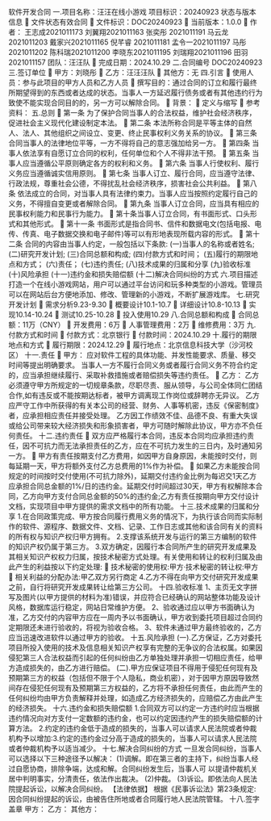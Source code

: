软件开发合同
一.项目名称：汪汪在线小游戏
项目标识：20240923
状态与版本信息
	文件状态有效合同
	文件标识：DOC20240923
	当前版本：1.0.0
	作者：
王志成2021011173
刘翼翔2021011163
张奕彤 2021011191
马云龙2021011203
戴家兴2021011165
倪芊睿 2021011181
孟令一2021011197
马彤   2021011202
陈科瑞2021011200
李晓东2021011195
刘瑞翔2021011196
田羽   2021011157
团队：汪汪队
	完成日期：2024.10.29
二.合同编号
DOC20240923
三.签订单位
	甲方：刘晓彤
	乙方：汪汪汪队
	其他方：无
四.引言
	使用人员：参与此项目的甲方人员和乙方人员
	撰写目的：通过合同的订立和履行最终所期望得到的东西或者达成的状态。当事人一方延迟履行债务或者有其他违约行为致使不能实现合同目的的，另一方可以解除合同。
	背景：
	定义与缩写
	参考资料：
五.总则
	第一条  为了保护合同当事人的合法权益，维护社会经济秩序，促进社会主义现代化建设制定本法。
	第二条  本法所称合同是平等主体的自然人、法人、其他组织之间设立、变更、终止民事权利义务关系的协议。
	第三条  合同当事人的法律地位平等，一方不得将自己的意志强加给另一方。
	第四条  当事人依法享有自愿订立合同的权利，任何单位和个人不得非法干预。
	第五条  当事人应当遵循公平原则确定各方的权利和义务。
	第六条  当事人行使权利、履行义务应当遵循诚实信用原则。
	第七条  当事人订立、履行合同，应当遵守法律、行政法规，尊重社会公德，不得扰乱社会经济秩序，损害社会公共利益。
	第八条  依法成立的合同，对当事人具有法律约束力。当事人应当按照约定履行自己的义务，不得擅自变更或者解除合同。
	第九条  当事人订立合同，应当具有相应的民事权利能力和民事行为能力。
	第十条当事人订立合同，有书面形式、口头形式和其他形式。
	第十一条  书面形式是指合同书、信件和数据电文(包括电报、电传、传真、电子数据交换和电子邮件)等可以有形地表现所载内容的形式。
	第十二条  合同的内容由当事人约定，一般包括以下条款:
(一)当事人的名称或者姓名;
(二)研究开发计划;
(三)合同总额和构成;
(四)付款方式和时间；
(五)履行的期限地点和方式；
(六)责任；
(七)违约责任;
(八)技术成果的归属和分享
(九)验收标准
(十)风险承担
(十一)违约金和损失赔偿额
(十二)解决合同纠纷的方式
六.项目描述
打造一个在线小游戏网站，用户可以通过平台访问和玩多种类型的小游戏。管理员可以在网站后台方便地添加、修改、管理新的小游戏，不断扩展游戏库。
七.研究开发计划
	需求分析9.23-9.30
	概要设计10.1-10.7
	详细设计10.8-10.13
	实现10.14-10.24
	测试10.25-10.28
	投入使用10.29
八.合同总额和构成
	合同总额：11万（CNY）
	开发费用：6万
	人事管理费用：2万
	维修费用：3万
九.付款方式和时间
	付款方式：北京银行
	付款时间：2024.10.29
十.履行的期限地点和方式
	履行期限：2024.12.29
	履行地点：北京信息科技大学（沙河校区）
十一.责任
	甲方：
 应对软件工程的具体功能、并发性能要求、质量、移交时间等提出明确要求。
 当事人一方不履行合同义务或者履行合同义务不符合约定的，应当承担继续履行、采取补救措施或者赔偿损失等违约责任。
	乙方：
 乙方必须遵守甲方所规定的一切规章条款，尽职尽责、服从领导，与公司全体同仁团结合作,如有违反或不能按期达标者，被甲方调离现工作岗位或辞聘亦无异议。 
 乙方应严守工作中所获得的有关本公司的经营、财务、人事等机密，违反《保密制度》者，应承担相应责任并接受处理。
 乙方因工作绩效不佳、品德不良、有重大失误或给公司带来较大经济损失和形象损害者，甲方可随时解除此协议，甲方亦不负任何责任。
十二.违约责任
	双方应严格履行本合同，违反本合同均应承担违约责任，因不可抗力而无法承担责任的乙方，应在不可抗力发生的三日内，及时通知另一方。
	甲方有责任按期支付乙方费用，如因甲方自身原因，未能按时交付，则每延期一天，甲方将额外支付乙方总费用的1%作为补偿。
	如果乙方未能按合同规定的时间按时交付使用(不可抗力除外)，延期交付违约金比例为每迟交1天乙方应承担合同总金额的1%/日的违约金。延期交付时间超过30天，甲方有权解除本合同，乙方向甲方支付合同总金额的50%的违约金;乙方有责任按期向甲方交付设计文档，实现项目中甲方提供的需求文档中的所有功能。
十三.技术成果的归属和分享
1.在合同政策完成、甲方按合同履行费用义务的情况下，为执行该合同而实际制作的软件、源程序、数据文件、文档、记录、工作日志或其他和该合同有关的资料的所有权与知识产权归甲方拥有。
2.支撑该系统开发与运行的第三方编制的软件的知识产权仍属于第三方。
3.双方确定，因履行本合同所产生的研究开发成果及其相关知识产权权力归属，按技术秘密方式处理。有关使用和转让的权利归属及由此产生的利益按以下约定处理:
	技术秘密的使用权:甲方·技术秘密的转让权:甲方
	相关利益的分配办法:甲乙双方另行商定
4.乙方不得在向甲方交付研究开发成果之前，自行将研究开发成果转让给第三方公司。
十四.验收标准
1、主页无文字拼写及图片(以甲方提供的材料为准)错误，并应符合已经确认的网站整体功能及设计风格，数据库运行稳定，网站日常维护方便。
2、验收通过应以甲方书面确认为准，乙方交付的内容甲方应在一周内予以书面确认，甲方收到委托项目超过合同约定期限还未进行验收的，将视为验收合格。
3、软件未通过甲方最终验收的，乙方应当迅速改进软件以通过甲方的验收。
十五.风险承担
(一).乙方保证，乙方对委托项目所投入使用的技术及信息相关知识产权享有完整的无争议的合法权属。如果因侵犯第三人合法权益而引起的任何纠纷由乙方单独处理并承担一切相应责任，给甲方造成损失的，由乙方进行赔偿。
(二).甲方应保证项目不得用于侵犯任何现有及预期第三方的权益（包括但不限于个人隐私，商业机密），对于因甲方原因导致然间存在侵犯任何现有及预期第三方权益的，乙方将不承担任何责任，由此而产生的任何纠纷均由甲方负责解释并处理，如造成乙方经济损失的，应赔偿乙方由此产生的经济损失。
十六.违约金和损失赔偿额
1.合同双方可以约定一方违约时应当根据违约情况向对方支付一定数额的违约金，也可以约定因违约产生的损失赔偿额的计算方法。
2.约定的违约金低于造成的损失的，当事人可以请求人民法院或者仲裁机构予以增加:3.约定的违约金过分高于造成的损失的，当事人可以请求人民法院或者仲裁机构予以适当减少。
十七.解决合同纠纷的方式
一旦发合同纠纷，当事人可以选择以下三种途径予以解决：
(1)调解。即在第三者的主持下，纠纷当事人经过自愿协商，排除争端，达成和解。合同纠纷发生后，当事人可
以提请仲裁机关居中判明事实，分清责任，依法作出裁决。
(2)仲裁。
(3)诉讼。即依法向人民法院提起诉讼，以解决合同纠纷。
【法律依据】
根据《民事诉讼法》第23条规定:因合同纠纷提起的诉讼，由被告住所地或者合同履行地人民法院管辖。
十八.签字盖章
甲方：
乙方：
其他方：

